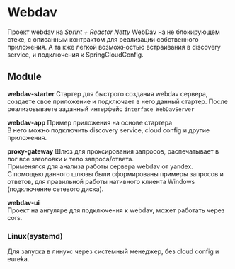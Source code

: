 # Webdav
Проект webdav на *Sprint + Reactor Netty*
WebDav на не блокирующем стеке, с описанным контрактом для реализации собственного приложения.
А та кже легкой возможностью встраивания в discovery service, и подключения к SpringCloudConfig.

## Module
**webdav-starter** 
Стартер для быстрого создания webdav сервера, создаете свое приложение и подключает в него данный стартер. 
После реализовываете заданный интерфейс `interface WebDavServer`

**webdav-app**
Пример приложения на основе стартера  
В него можно подключить discovery service, cloud config и другие приложения.

**proxy-gateway**
Шлюз для проксирования запросов, распечатывает в лог все заголовки и тело запроса/ответа.  
Применялся для анализа работы сервера webdav от yandex.  
С помощью данного шлюзы были сформированы примеры запросов и ответов, для правильной работы нативного клиента Windows (подключение сетевого диска).  


**webdav-ui**  
Проект на ангуляре для  подключения к webdav, может работать через cors. 

### Linux(systemd)
Для запуска в линукс через системный менеджер, без cloud config и eureka.
```

```

